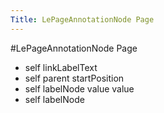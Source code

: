---Title: LePageAnnotationNode Page---#LePageAnnotationNode Page- self linkLabelText- self parent startPosition- self labelNode value value- self labelNode